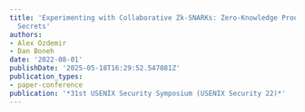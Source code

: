 ```yaml
---
title: 'Experimenting with Collaborative Zk-SNARKs: Zero-Knowledge Proofs for Distributed
  Secrets'
authors:
- Alex Ozdemir
- Dan Boneh
date: '2022-08-01'
publishDate: '2025-05-18T16:29:52.547081Z'
publication_types:
- paper-conference
publication: '*31st USENIX Security Symposium (USENIX Security 22)*'
---
```

